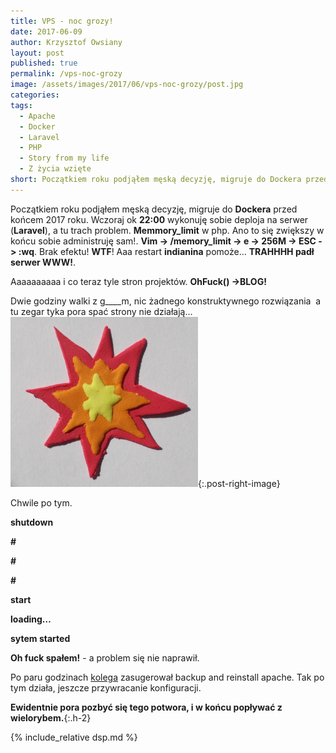 ```yaml
---
title: VPS - noc grozy!
date: 2017-06-09
author: Krzysztof Owsiany
layout: post
published: true
permalink: /vps-noc-grozy
image: /assets/images/2017/06/vps-noc-grozy/post.jpg
categories:
tags:
  - Apache
  - Docker
  - Laravel
  - PHP
  - Story from my life
  - Z życia wzięte
short: Początkiem roku podjąłem męską decyzję, migruje do Dockera przed końcem 2017 roku. Wczoraj ok 22:00 wykonuję sobie deploja na serwer (Laravel), a tu trach problem. 
---
```

Początkiem roku podjąłem męską decyzję, migruje do **Dockera** przed końcem 2017 roku. Wczoraj ok **22:00** wykonuję sobie deploja na serwer (**Laravel**), a tu trach problem. **Memmory_limit** w php. Ano to się zwiększy w końcu sobie administruję sam!. **Vim -> /memory_limit -> e -> 256M -> ESC -> :wq**. Brak efektu! **WTF**! Aaa restart **indianina** pomoże&#8230; **TRAHHHH padł serwer WWW!**.

Aaaaaaaaaa i co teraz tyle stron projektów. **OhFuck() ->BLOG!**

Dwie godziny walki z g____m, nic żadnego konstruktywnego rozwiązania  a tu zegar tyka pora spać strony nie działają&#8230;
[![Laravel][image1]][image1-big]{:.post-right-image}
    
Chwile po tym.

**shutdown**

**#**

**#**

**#**

**start**

**loading&#8230;**

**sytem started**

**Oh fuck spałem!** - a problem się nie naprawił.

Po paru godzinach [kolega] zasugerował backup and reinstall apache.
Tak po tym działa, jeszcze przywracanie konfiguracji.

**Ewidentnie pora pozbyć się tego potwora, i w końcu popływać z wielorybem.**{:.h-2}

{% include_relative dsp.md %}

[post]: /assets/images/2017/06/vps-noc-grozy/post.jpg
[post-big]: /assets/images/2017/06/vps-noc-grozy/post-big.jpg

[image1]: /assets/images/2017/06/vps-noc-grozy/image1.png
[image1-big]: /assets/images/2017/06/vps-noc-grozy/image1-big.png

[kolega]: {{site.blaze}}